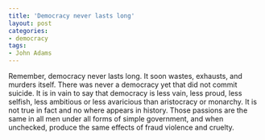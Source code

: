 ```yaml
---
title: 'Democracy never lasts long'
layout: post
categories:
- democracy
tags:
- John Adams
---
```


Remember, democracy never lasts long. It soon wastes, exhausts, and murders itself. There was never a democracy yet that did not commit suicide. It is in vain to say that democracy is less vain, less proud, less selfish, less ambitious or less avaricious than aristocracy or monarchy. It is not true in fact and no where appears in history. Those passions are the same in all men under all forms of simple government, and when unchecked, produce the same effects of fraud violence and cruelty.
